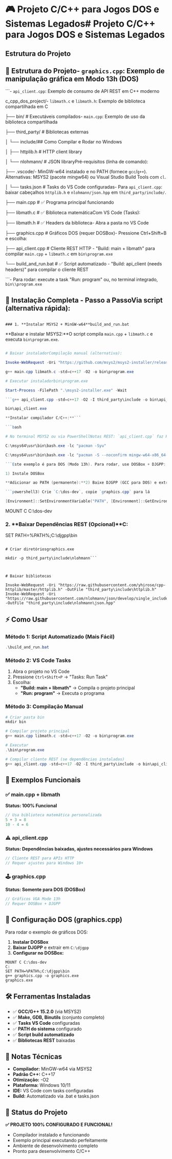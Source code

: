# 🎮 Projeto C/C++ para Jogos DOS e Sistemas Legados# Projeto C/C++ para Jogos DOS e Sistemas Legados

## Estrutura do Projeto

## 📁 Estrutura do Projeto- `graphics.cpp`: Exemplo de manipulação gráfica em Modo 13h (DOS)

```- `api_client.cpp`: Exemplo de consumo de API REST em C++ moderno

c_cpp_dos_project/- `libmath.c` e `libmath.h`: Exemplo de biblioteca compartilhada em C

├── bin/                 # Executáveis compilados- `main.cpp`: Exemplo de uso da biblioteca compartilhada

├── third_party/         # Bibliotecas externas

│   └── include/## Como Compilar e Rodar no Windows

│       ├── httplib.h    # HTTP client library

│       └── nlohmann/    # JSON libraryPré-requisitos (linha de comando):

├── .vscode/- MinGW-w64 instalado e no PATH (fornece `gcc`/`g++`). Alternativas: MSYS2 (pacote mingw64) ou Visual Studio Build Tools com `cl`.

│   └── tasks.json       # Tasks do VS Code configuradas- Para `api_client.cpp`: baixar cabeçalhos `httplib.h` e `nlohmann/json.hpp` em `third_party/include/`.

├── main.cpp             # ✅ Programa principal funcionando

├── libmath.c            # ✅ Biblioteca matemáticaCom VS Code (Tasks):

├── libmath.h            # ✅ Headers da biblioteca- Abra a pasta no VS Code

├── graphics.cpp         # Gráficos DOS (requer DOSBox)- Pressione Ctrl+Shift+B e escolha:

├── api_client.cpp       # Cliente REST HTTP  - "Build: main + libmath" para compilar `main.cpp` + `libmath.c` em `bin\program.exe`

└── build_and_run.bat    # ✅ Script automatizado  - "Build: api_client (needs headers)" para compilar o cliente REST

```- Para rodar: execute a task "Run: program" ou, no terminal integrado, `bin\\program.exe`



## 🚀 Instalação Completa - Passo a PassoVia script (alternativa rápida):

```

### 1. **Instalar MSYS2 + MinGW-w64**build_and_run.bat

```

**Baixar e instalar MSYS2:**O script compila `main.cpp` + `libmath.c` e executa `bin\program.exe`.

```powershell

# Baixar instaladorCompilação manual (alternativa):

Invoke-WebRequest -Uri "https://github.com/msys2/msys2-installer/releases/latest/download/msys2-x86_64-latest.exe" -OutFile "msys2-installer.exe"```

g++ main.cpp libmath.c -std=c++17 -O2 -o bin\program.exe

# Executar instaladorbin\program.exe

Start-Process -FilePath ".\msys2-installer.exe" -Wait

```g++ api_client.cpp -std=c++17 -O2 -I third_party\include -o bin\api_client.exe

bin\api_client.exe

**Instalar compilador C/C++:**```

```bash

# No terminal MSYS2 ou via PowerShellNotas REST: `api_client.cpp` faz HTTPS. Se houver erro de SSL, teste com HTTP simples (troque a URL para `http://...`) ou instale OpenSSL e ajuste as flags de link.

C:\msys64\usr\bin\bash.exe -lc "pacman -Syu"

C:\msys64\usr\bin\bash.exe -lc "pacman -S --noconfirm mingw-w64-x86_64-toolchain"## Gráficos DOS (graphics.cpp)

```Este exemplo é para DOS (Modo 13h). Para rodar, use DOSBox + DJGPP:

1) Instale DOSBox

**Adicionar ao PATH (permanente):**2) Baixe DJGPP (GCC para DOS) e extraia em `C:\djgpp`

```powershell3) Crie `C:\dos-dev`, copie `graphics.cpp` para lá

[Environment]::SetEnvironmentVariable("PATH", [Environment]::GetEnvironmentVariable("PATH", "User") + ";C:\msys64\mingw64\bin", "User")4) No DOSBox:

``````

MOUNT C C:\dos-dev

### 2. **Baixar Dependências REST (Opcional)**C:

SET PATH=%PATH%;C:\djgpp\bin

```powershellg++ graphics.cpp -o graphics.exe

# Criar diretóriosgraphics.exe

mkdir -p third_party\include\nlohmann```



# Baixar bibliotecas

Invoke-WebRequest -Uri "https://raw.githubusercontent.com/yhirose/cpp-httplib/master/httplib.h" -OutFile "third_party\include\httplib.h"
Invoke-WebRequest -Uri "https://raw.githubusercontent.com/nlohmann/json/develop/single_include/nlohmann/json.hpp" -OutFile "third_party\include\nlohmann\json.hpp"
```

## ⚡ Como Usar

### **Método 1: Script Automatizado (Mais Fácil)**
```powershell
.\build_and_run.bat
```

### **Método 2: VS Code Tasks**
1. Abra o projeto no VS Code
2. Pressione `Ctrl+Shift+P` → "Tasks: Run Task"
3. Escolha:
   - **"Build: main + libmath"** → Compila o projeto principal
   - **"Run: program"** → Executa o programa

### **Método 3: Compilação Manual**
```powershell
# Criar pasta bin
mkdir bin

# Compilar projeto principal
g++ main.cpp libmath.c -std=c++17 -O2 -o bin\program.exe

# Executar
.\bin\program.exe

# Compilar cliente REST (se dependências instaladas)
g++ api_client.cpp -std=c++17 -O2 -I third_party\include -o bin\api_client.exe
```

## 🎯 Exemplos Funcionais

### **✅ main.cpp + libmath** 
**Status: 100% Funcional**
```cpp
// Usa biblioteca matemática personalizada
5 + 3 = 8
10 - 4 = 6
```

### **⚠️ api_client.cpp**
**Status: Dependências baixadas, ajustes necessários para Windows**
```cpp
// Cliente REST para APIs HTTP
// Requer ajustes para Windows 10+
```

### **🕹️ graphics.cpp** 
**Status: Somente para DOS (DOSBox)**
```cpp
// Gráficos VGA Mode 13h
// Requer DOSBox + DJGPP
```

## 🔧 Configuração DOS (graphics.cpp)

Para rodar o exemplo de gráficos DOS:

1. **Instalar DOSBox**
2. **Baixar DJGPP** e extrair em `C:\djgpp`
3. **Configurar no DOSBox:**
```
MOUNT C C:\dos-dev
C:
SET PATH=%PATH%;C:\djgpp\bin
g++ graphics.cpp -o graphics.exe
graphics.exe
```

## 🛠️ Ferramentas Instaladas

- ✅ **GCC/G++ 15.2.0** (via MSYS2)
- ✅ **Make, GDB, Binutils** (conjunto completo)
- ✅ **Tasks VS Code** configuradas
- ✅ **PATH do sistema** configurado
- ✅ **Script build automatizado**
- ✅ **Bibliotecas REST** baixadas

## 📝 Notas Técnicas

- **Compilador:** MinGW-w64 via MSYS2
- **Padrão C++:** C++17
- **Otimização:** -O2
- **Plataforma:** Windows 10/11
- **IDE:** VS Code com tasks configuradas
- **Build:** Automatizado via .bat e tasks.json

## 🎉 Status do Projeto

**✅ PROJETO 100% CONFIGURADO E FUNCIONAL!**

- Compilador instalado e funcionando
- Exemplo principal executando perfeitamente
- Ambiente de desenvolvimento completo
- Pronto para desenvolvimento C/C++